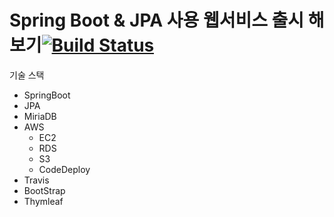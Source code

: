 Spring Boot & JPA 사용 웹서비스 출시 해보기[![Build Status](https://travis-ci.com/gonghojin/spring-webservice.svg?branch=master)](https://travis-ci.com/gonghojin/spring-webservice)
====================================
기술 스택
+ SpringBoot
+ JPA
+ MiriaDB
+ AWS
    + EC2
    + RDS
    + S3
    + CodeDeploy
+ Travis
+ BootStrap
+ Thymleaf